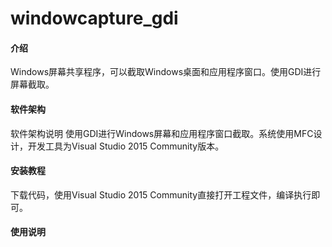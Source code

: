 # windowcapture_gdi

#### 介绍
Windows屏幕共享程序，可以截取Windows桌面和应用程序窗口。使用GDI进行屏幕截取。

#### 软件架构
软件架构说明
使用GDI进行Windows屏幕和应用程序窗口截取。系统使用MFC设计，开发工具为Visual Studio 2015 Community版本。

#### 安装教程

下载代码，使用Visual Studio 2015 Community直接打开工程文件，编译执行即可。

#### 使用说明
